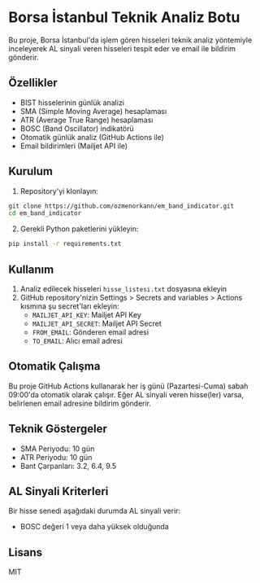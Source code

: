 # Borsa İstanbul Teknik Analiz Botu

Bu proje, Borsa İstanbul'da işlem gören hisseleri teknik analiz yöntemiyle inceleyerek AL sinyali veren hisseleri tespit eder ve email ile bildirim gönderir.

## Özellikler

- BIST hisselerinin günlük analizi
- SMA (Simple Moving Average) hesaplaması
- ATR (Average True Range) hesaplaması
- BOSC (Band Oscillator) indikatörü
- Otomatik günlük analiz (GitHub Actions ile)
- Email bildirimleri (Mailjet API ile)

## Kurulum

1. Repository'yi klonlayın:
```bash
git clone https://github.com/ozmenorkann/em_band_indicator.git
cd em_band_indicator
```

2. Gerekli Python paketlerini yükleyin:
```bash
pip install -r requirements.txt
```

## Kullanım

1. Analiz edilecek hisseleri `hisse_listesi.txt` dosyasına ekleyin
2. GitHub repository'nizin Settings > Secrets and variables > Actions kısmına şu secret'ları ekleyin:
   - `MAILJET_API_KEY`: Mailjet API Key
   - `MAILJET_API_SECRET`: Mailjet API Secret
   - `FROM_EMAIL`: Gönderen email adresi
   - `TO_EMAIL`: Alıcı email adresi

## Otomatik Çalışma

Bu proje GitHub Actions kullanarak her iş günü (Pazartesi-Cuma) sabah 09:00'da otomatik olarak çalışır. Eğer AL sinyali veren hisse(ler) varsa, belirlenen email adresine bildirim gönderir.

## Teknik Göstergeler

- SMA Periyodu: 10 gün
- ATR Periyodu: 10 gün
- Bant Çarpanları: 3.2, 6.4, 9.5

## AL Sinyali Kriterleri

Bir hisse senedi aşağıdaki durumda AL sinyali verir:
- BOSC değeri 1 veya daha yüksek olduğunda

## Lisans

MIT
